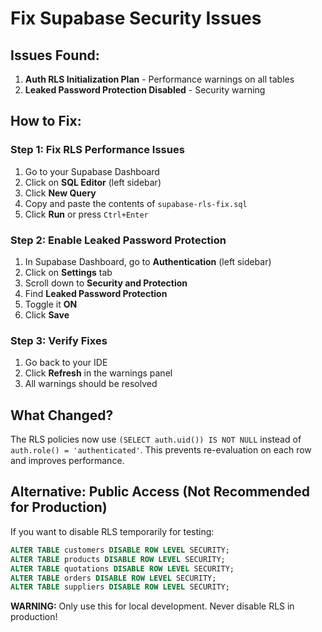 # Fix Supabase Security Issues

## Issues Found:
1. **Auth RLS Initialization Plan** - Performance warnings on all tables
2. **Leaked Password Protection Disabled** - Security warning

## How to Fix:

### Step 1: Fix RLS Performance Issues

1. Go to your Supabase Dashboard
2. Click on **SQL Editor** (left sidebar)
3. Click **New Query**
4. Copy and paste the contents of `supabase-rls-fix.sql`
5. Click **Run** or press `Ctrl+Enter`

### Step 2: Enable Leaked Password Protection

1. In Supabase Dashboard, go to **Authentication** (left sidebar)
2. Click on **Settings** tab
3. Scroll down to **Security and Protection**
4. Find **Leaked Password Protection**
5. Toggle it **ON**
6. Click **Save**

### Step 3: Verify Fixes

1. Go back to your IDE
2. Click **Refresh** in the warnings panel
3. All warnings should be resolved

## What Changed?

The RLS policies now use `(SELECT auth.uid()) IS NOT NULL` instead of `auth.role() = 'authenticated'`. This prevents re-evaluation on each row and improves performance.

## Alternative: Public Access (Not Recommended for Production)

If you want to disable RLS temporarily for testing:

```sql
ALTER TABLE customers DISABLE ROW LEVEL SECURITY;
ALTER TABLE products DISABLE ROW LEVEL SECURITY;
ALTER TABLE quotations DISABLE ROW LEVEL SECURITY;
ALTER TABLE orders DISABLE ROW LEVEL SECURITY;
ALTER TABLE suppliers DISABLE ROW LEVEL SECURITY;
```

**WARNING:** Only use this for local development. Never disable RLS in production!
